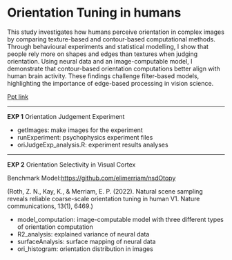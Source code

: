 # Orientation Tuning in humans
This study investigates how humans perceive orientation in complex images by comparing texture-based and contour-based computational methods. Through behavioural experiments and statistical modelling, I show that people rely more on shapes and edges than textures when judging orientation. Using neural data and an image-computable model, I demonstrate that contour-based orientation computations better align with human brain activity. These findings challenge filter-based models, highlighting the importance of edge-based processing in vision science.

[Ppt link](https://drive.google.com/file/d/1S12H1B69XabA3PpYL-Oc38ubC4eHQlrM/view?usp=sharing)

---------
**EXP 1**
Orientation Judgement Experiment
 - getImages: make images for the experiment
 - runExperiment: psychophysics experiment files
 - oriJudgeExp_analysis.R: experiment results analyses
---------
**EXP 2**
Orientation Selectivity in Visual Cortex

Benchmark Model:https://github.com/elimerriam/nsdOtopy 

(Roth, Z. N., Kay, K., & Merriam, E. P. (2022). Natural scene sampling reveals reliable coarse-scale orientation tuning in human V1. Nature communications, 13(1), 6469.)
 - model_computation: image-computable model with three different types of orientation computation
 - R2_analysis: explained variance of neural data
 - surfaceAnalysis: surface mapping of neural data
 - ori_histogram: orientation distribution in images 

